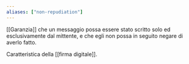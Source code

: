```yaml
---
aliases: ["non-repudiation"]
---
```


[[Garanzia]] che un messaggio possa essere stato scritto solo ed esclusivamente dal mittente, e che egli non possa in seguito negare di averlo fatto. 

Caratteristica della [[firma digitale]].